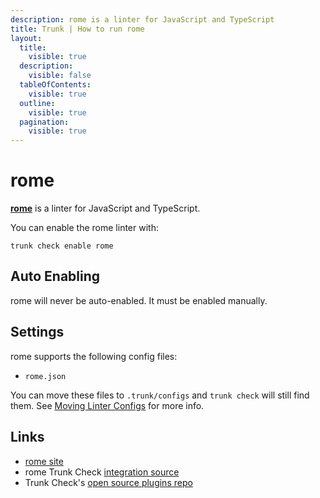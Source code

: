 ```yaml
---
description: rome is a linter for JavaScript and TypeScript
title: Trunk | How to run rome
layout:
  title:
    visible: true
  description:
    visible: false
  tableOfContents:
    visible: true
  outline:
    visible: true
  pagination:
    visible: true
---
```


# rome

[**rome**](https://github.com/rome/tools#readme) is a linter for JavaScript and TypeScript.

You can enable the rome linter with:

```shell
trunk check enable rome
```

## Auto Enabling

rome will never be auto-enabled. It must be enabled manually.

## Settings

rome supports the following config files:
* `rome.json`

 You can move these files to `.trunk/configs` and `trunk check` will still find them. See [Moving Linter Configs](..#moving-linter-configs) for more info.



## Links

- [rome site](https://github.com/rome/tools#readme)
- rome Trunk Check [integration source](https://github.com/trunk-io/plugins/tree/main/linters/rome)
- Trunk Check's [open source plugins repo](https://github.com/trunk-io/plugins/tree/main)
